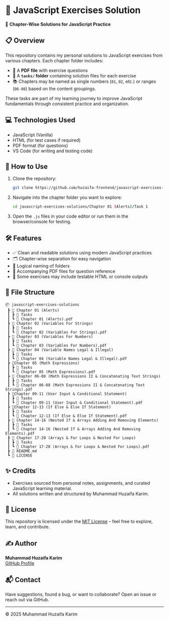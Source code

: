 # 📘 JavaScript Exercises Solution

📁 **Chapter-Wise Solutions for JavaScript Practice**

## 📋 Overview

This repository contains my personal solutions to JavaScript exercises from various chapters. Each chapter folder includes:

- 📝 A **PDF file** with exercise questions
- 📂 A **`tasks/` folder** containing solution files for each exercise
- 📚 Chapters may be named as single numbers (`01`, `02`, etc.) or ranges (`06-08`) based on the content groupings.

These tasks are part of my learning journey to improve JavaScript fundamentals through consistent practice and organization.

## 💻 Technologies Used

- JavaScript (Vanilla)
- HTML (for test cases if required)
- PDF format (for questions)
- VS Code (for writing and testing code)

## 🚀 How to Use

1. Clone the repository:
   ```bash
   git clone https://github.com/huzaifa-frontend/javascript-exercises-solutions.git
   ```
2. Navigate into the chapter folder you want to explore:
   ```bash
   cd javascript-exercises-solutions/Chapter 01 (Alerts)/Task 1
   ```
3. Open the `.js` files in your code editor or run them in the browser/console for testing.

## 🛠️ Features

- ✅ Clean and readable solutions using modern JavaScript practices
- 🗂️ Chapter-wise separation for easy navigation
- 🧠 Logical naming of folders
- 📎 Accompanying PDF files for question reference
- 🧪 Some exercises may include testable HTML or console outputs

## 📁 File Structure

```
📦 javascript-exercises-solutions
 ┣ 📂 Chapter 01 (Alerts)
 ┃ ┣ 📂 Tasks
 ┃ ┗ 📄 Chapter 01 (Alerts).pdf
 ┣ 📂 Chapter 02 (Variables For Strings)
 ┃ ┣ 📂 Tasks
 ┃ ┗ 📄 Chapter 02 (Variables For Strings).pdf
 ┣ 📂 Chapter 03 (Variables For Numbers)
 ┃ ┣ 📂 Tasks
 ┃ ┗ 📄 Chapter 03 (Variables For Numbers).pdf
 ┣ 📂 Chapter 04 (Variable Names Legal & Illegal)
 ┃ ┣ 📂 Tasks
 ┃ ┗ 📄 Chapter 04 (Variable Names Legal & Illegal).pdf
 ┣ 📂Chapter 05 (Math Expressions)
 ┃ ┣ 📂 Tasks
 ┃ ┗ 📄 Chapter 05 (Math Expressions).pdf
 ┣ 📂 Chapter 06-08 (Math Expressions II & Concatenating Text Strings)
 ┃ ┣ 📂 Tasks
 ┃ ┗ 📄 Chapter 06-08 (Math Expressions II & Concatenating Text Strings).pdf
 ┣ 📂Chapter 09-11 (User Input & Conditional Statement)
 ┃ ┣ 📂 Tasks
 ┃ ┗ 📄 Chapter 09-11 (User Input & Conditional Statement).pdf
 ┣ 📂Chapter 12-13 (If Else & Else If Statement)
 ┃ ┣ 📂 Tasks
 ┃ ┗ 📄 Chapter 12-13 (If Else & Else If Statement).pdf
 ┣ 📂 Chapter 14-16 (Nested If & Arrays Adding And Removing Elements)
 ┃ ┣ 📂 Tasks
 ┃ ┗ 📄 Chapter 14-16 (Nested If & Arrays Adding And Removing Elements).pdf
 ┣ 📂 Chapter 17-20 (Arrays & For Loops & Nested For Loops)
 ┃ ┣ 📂 Tasks
 ┃ ┗ 📄 Chapter 17-20 (Arrays & For Loops & Nested For Loops).pdf
 ┣ 📄 README.md
 ┗ 📄 LICENSE
```

## ✨ Credits

- Exercises sourced from personal notes, assignments, and curated JavaScript learning material.
- All solutions written and structured by Muhammad Huzaifa Karim.

## 📄 License

This repository is licensed under the [MIT License](LICENSE) – feel free to explore, learn, and contribute.

## ✍️ Author

**Muhammad Huzaifa Karim**  
[GitHub Profile](https://github.com/huzaifakarim1)

## 📬 Contact

Have suggestions, found a bug, or want to collaborate? Open an issue or reach out via GitHub.

---

© 2025 Muhammad Huzaifa Karim

